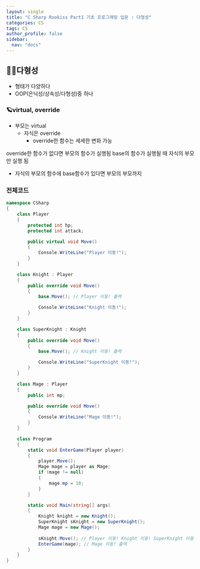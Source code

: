 ```yaml
---
layout: single
title: "C Sharp Rookiss Part1 기초 프로그래밍 입문 : 다형성"
categories: CS
tags: CS
author_profile: false
sidebar:
  nav: "docs"
---
```


## 🙇‍♀️다형성

* 형태가 다양하다
* OOP(은닉성/상속성/다형성)중 하나


### 🪐virtual, override
* 부모는 virtual
  * 자식은 override
    * override한 함수는 세세한 변화 가능

override한 함수가 없다면 부모의 함수가 실행됨
base의 함수가 실행될 때 자식의 부모만 실행 됨
  * 자식의 부모의 함수에 base함수가 있다면 부모의 부모까지 

### 전체코드
```cs
namespace CSharp
{
    class Player
    {
        protected int hp;
        protected int attack;

        public virtual void Move()
        {
            Console.WriteLine("Player 이동!");
        }
    }

    class Knight : Player
    {
        public override void Move()
        {
            base.Move(); // Player 이동! 출력

            Console.WriteLine("Knight 이동!");
        }
    }

    class SuperKnight : Knight
    {
        public override void Move()
        {
            base.Move(); // Knight 이동! 출력

            Console.WriteLine("SuperKnight 이동!");
        }
    }

    class Mage : Player
    {
        public int mp;

        public override void Move()
        {
            Console.WriteLine("Mage 이동!");
        }
    }

    class Program
    {
        static void EnterGame(Player player)
        {
            player.Move();
            Mage mage = player as Mage;
            if (mage != null)
            {
                mage.mp = 10;
            }
        }

        static void Main(string[] args)
        {
            Knight knight = new Knight();
            SuperKnight sKnight = new SuperKnight();
            Mage mage = new Mage();
            
            sKnight.Move(); // Player 이동! Knight 이동! SuperKnight 이동! 출력
            EnterGame(mage); // Mage 이동! 출력
        }
    }
}
```
